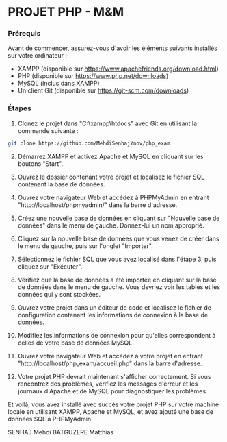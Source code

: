 # PROJET PHP - M&M
### Prérequis
Avant de commencer, assurez-vous d'avoir les éléments suivants installés sur votre ordinateur :

- XAMPP (disponible sur https://www.apachefriends.org/download.html)
- PHP (disponible sur https://www.php.net/downloads)
- MySQL (inclus dans XAMPP)
- Un client Git (disponible sur https://git-scm.com/downloads)
### Étapes
1. Clonez le projet dans "C:\xampp\htdocs" avec Git en utilisant la commande suivante :
```bash
git clone https://github.com/MehdiSenhajYnov/php_exam
```
2. Démarrez XAMPP et activez Apache et MySQL en cliquant sur les boutons "Start".

3. Ouvrez le dossier contenant votre projet et localisez le fichier SQL contenant la base de données.

4. Ouvrez votre navigateur Web et accédez à PHPMyAdmin en entrant "http://localhost/phpmyadmin/" dans la barre d'adresse.

5. Créez une nouvelle base de données en cliquant sur "Nouvelle base de données" dans le menu de gauche. Donnez-lui un nom approprié.

6. Cliquez sur la nouvelle base de données que vous venez de créer dans le menu de gauche, puis sur l'onglet "Importer".

7. Sélectionnez le fichier SQL que vous avez localisé dans l'étape 3, puis cliquez sur "Exécuter".

8. Vérifiez que la base de données a été importée en cliquant sur la base de données dans le menu de gauche. Vous devriez voir les tables et les données qui y sont stockées.

9. Ouvrez votre projet dans un éditeur de code et localisez le fichier de configuration contenant les informations de connexion à la base de données.

10. Modifiez les informations de connexion pour qu'elles correspondent à celles de votre base de données MySQL.

11. Ouvrez votre navigateur Web et accédez à votre projet en entrant "http://localhost/php_exam/accueil.php" dans la barre d'adresse.

12. Votre projet PHP devrait maintenant s'afficher correctement. Si vous rencontrez des problèmes, vérifiez les messages d'erreur et les journaux d'Apache et de MySQL pour diagnostiquer les problèmes.

Et voilà, vous avez installé avec succès votre projet PHP sur votre machine locale en utilisant XAMPP, Apache et MySQL, et avez ajouté une base de données SQL à PHPMyAdmin.

SENHAJ Mehdi 
BATGUZERE Matthias